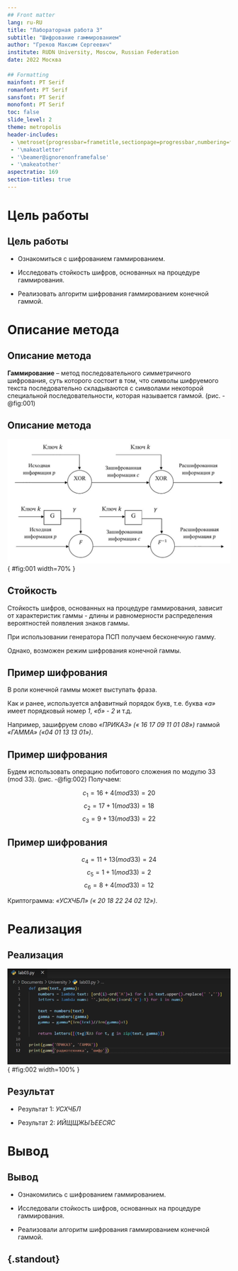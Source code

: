 ```yaml
---
## Front matter
lang: ru-RU
title: "Лабораторная работа 3"
subtitle: "Шифрование гаммированием" 
author: "Греков Максим Сергеевич"
institute: RUDN University, Moscow, Russian Federation
date: 2022 Москва

## Formatting
mainfont: PT Serif
romanfont: PT Serif
sansfont: PT Serif
monofont: PT Serif
toc: false
slide_level: 2
theme: metropolis
header-includes: 
 - \metroset{progressbar=frametitle,sectionpage=progressbar,numbering=fraction}
 - '\makeatletter'
 - '\beamer@ignorenonframefalse'
 - '\makeatother'
aspectratio: 169
section-titles: true
---
```


# Цель работы 

## Цель работы

- Ознакомиться с шифрованием гаммированием.

- Исследовать стойкость шифров, основанных на процедуре гаммирования.

- Реализовать алгоритм шифрования гаммированием конечной гаммой.

# Описание метода

## Описание метода

**Гаммирование** – метод последовательного симметричного шифрования, суть которого состоит в том, что символы шифруемого текста последовательно складываются с символами некоторой специальной последовательности, которая называется гаммой. (рис. -@fig:001)

## Описание метода

![Гаммирование](image/image1.png){ #fig:001 width=70% }

## Стойкость

Стойкость шифров, основанных на процедуре гаммирования, зависит от характеристик гаммы - длины и равномерности распределения вероятностей появления знаков гаммы.

При использовании генератора ПСП получаем бесконечную гамму. 

Однако, возможен режим шифрования конечной гаммы. 

## Пример шифрования

В роли конечной гаммы может выступать фраза. 

Как и ранее, используется алфавитный порядок букв, т.е. буква _«а»_ имеет порядковый номер _1_, _«б»_ - _2_ и т.д.

Например, зашифруем слово _«ПРИКАЗ» (« 16 17 09 11 01 08»)_ гаммой _«ГАММА» («04 01 13 13 01»)_. 

## Пример шифрования

Будем использовать операцию побитового сложения по модулю 33 (mod 33). (рис. -@fig:002) Получаем:

$$c_1 = 16 + 4(mod 33) = 20$$
$$c_2 = 17 + 1(mod 33) = 18$$
$$c_3 = 9 + 13(mod 33) = 22$$

## Пример шифрования

$$c_4 = 11 + 13(mod 33) = 24$$
$$c_5 = 1 + 1(mod 33) = 2$$
$$c_6 = 8 + 4(mod 33) = 12$$

Криптограмма: _«УСХЧБЛ» (« 20 18 22 24 02 12»)_.

# Реализация

## Реализация

![Реализация на Python](image/image2.png){ #fig:002 width=100% }

## Результат

- Результат 1: _УСХЧБЛ_

- Результат 2: _ИЙЩЩЖЫЪЕЕСЯС_

# Вывод

## Вывод

- Ознакомились с шифрованием гаммированием.

- Исследовали стойкость шифров, основанных на процедуре гаммирования.

- Реализовали алгоритм шифрования гаммированием конечной гаммой.

## {.standout}